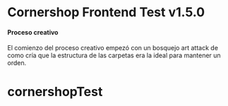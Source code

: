 # Cornershop Frontend Test v1.5.0

#### Proceso creativo

El comienzo del proceso creativo empezó con un bosquejo art attack de como cría que la estructura de las carpetas era la ideal para mantener un orden. 


# cornershopTest
